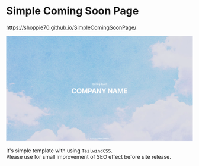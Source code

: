 # Simple Coming Soon Page

https://shoppie70.github.io/SimpleComingSoonPage/

![](https://raw.githubusercontent.com/shoppie70/SimpleComingSoonPage/main/assets/img/preview.png)

It's simple template with using `TailwindCSS`.  
Please use for small improvement of SEO effect before site release.
